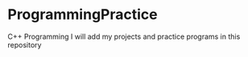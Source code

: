 # ProgrammingPractice
C++ Programming
I will add my projects and practice programs in this repository
